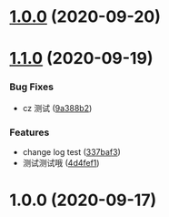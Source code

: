 # [1.0.0](https://github.com/toFrankie/wechat_applet_demo/compare/v1.1.0...v1.0.0) (2020-09-20)



# [1.1.0](https://github.com/toFrankie/wechat_applet_demo/compare/v1.0.0...v1.1.0) (2020-09-19)


### Bug Fixes

* cz 测试 ([9a388b2](https://github.com/toFrankie/wechat_applet_demo/commit/9a388b213a05980ebd812061fb523ad404ca40fa))


### Features

* change log test ([337baf3](https://github.com/toFrankie/wechat_applet_demo/commit/337baf3fd310226894995c61e1c60ecb14a11588))
* 测试测试哦 ([4d4fef1](https://github.com/toFrankie/wechat_applet_demo/commit/4d4fef151a783c380945d761ac27a65247d75a44))



# 1.0.0 (2020-09-17)




